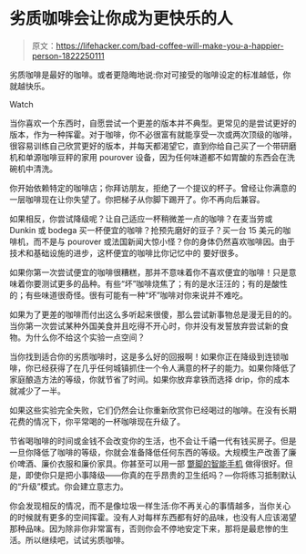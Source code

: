 # 劣质咖啡会让你成为更快乐的人

> 原文：<https://lifehacker.com/bad-coffee-will-make-you-a-happier-person-1822250111>

劣质咖啡是最好的咖啡。或者更隐晦地说:你对可接受的咖啡设定的标准越低，你就越快乐。

Watch

当你喜欢一个东西时，自愿尝试一个更差的版本并不典型。更常见的是尝试更好的版本，作为一种挥霍。对于咖啡，你不必很富有就能享受一次或两次顶级的咖啡，很容易训练自己欣赏更好的版本，并每天都渴望它，直到你给自己买了一个带研磨机和单源咖啡豆秤的家用 pourover 设备，因为任何味道都不如胃酸的东西会在洗碗机中清洗。

你开始依赖特定的咖啡店；你拜访朋友，拒绝了一个提议的杯子。曾经让你满意的一层咖啡现在让你失望了。你把梯子从你脚下踢开了。你不再向后兼容。

如果相反，你尝试降级呢？让自己适应一杯稍微差一点的咖啡？在麦当劳或 Dunkin 或 bodega 买一杯便宜的咖啡？抢预先磨好的豆子？买一台 15 美元的咖啡机，而不是与 pourover 或法国新闻大惊小怪？你的身体仍然喜欢咖啡因。由于技术和基础设施的进步，这杯便宜的咖啡比你记忆中的 要好很多。

如果你第一次尝试便宜的咖啡很糟糕，那并不意味着你不喜欢便宜的咖啡！只是意味着你要测试更多的品种。有些“坏”咖啡烧焦了；有的是水汪汪的；有的是酸性的；有些味道很奇怪。很有可能有一种“坏”咖啡对你来说并不难吃。

如果为了更差的咖啡而付出这么多听起来很傻，那么尝试新事物总是漫无目的的。当你第一次尝试某种外国美食并且吃得不开心时，你并没有发誓放弃尝试新的食物。为什么你不给这个实验一点空间？

当你找到适合你的劣质咖啡时，这是多么好的回报啊！如果你正在降级到连锁咖啡，你已经获得了在几乎任何城镇抓住一个令人满意的杯子的能力。如果你降低了家庭酿造方法的等级，你就节省了时间。如果你放弃拿铁而选择 drip，你的成本就减少了一半。

如果这些实验完全失败，它们仍然会让你重新欣赏你已经喝过的咖啡。在没有长期花费的情况下，你平常喝的一杯咖啡现在升级了。

节省喝咖啡的时间或金钱不会改变你的生活，也不会让千禧一代有钱买房子。但是一旦你降低了咖啡的等级，你就会准备降低任何东西的等级。大规模生产改善了廉价啤酒、廉价衣服和廉价家具。你甚至可以用一部 [蹩脚的智能手机](https://medium.com/matter/shitphone-a-love-story-a44e66434807) 做得很好。但是，即使你只是把小事降级——你真的在乎昂贵的卫生纸吗？—你将练习抵制默认的“升级”模式。你会建立意志力。

你会发现相反的情况，而不是像垃圾一样生活:你不再关心的事情越多，当你关心的时候就有更多的空间挥霍。没有人对每样东西都有好的品味，也没有人应该渴望那种品味。因为除非你非常富有，否则你会不停地安定下来，那将是最悲惨的生活。所以继续吧，试试劣质咖啡。